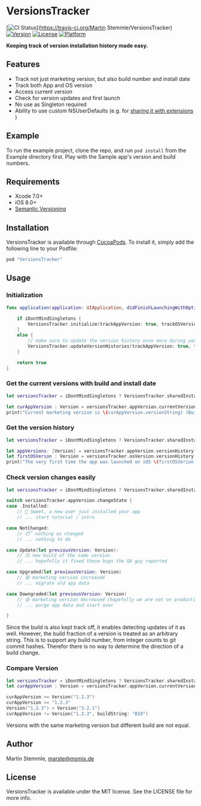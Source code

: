 # VersionsTracker

[![CI Status](http://img.shields.io/travis/maremmle/VersionsTracker.svg?style=flat)](https://travis-ci.org/Martin Stemmle/VersionsTracker)
[![Version](https://img.shields.io/cocoapods/v/VersionsTracker.svg?style=flat)](http://cocoapods.org/pods/VersionsTracker)
[![License](https://img.shields.io/cocoapods/l/VersionsTracker.svg?style=flat)](http://cocoapods.org/pods/VersionsTracker)
[![Platform](https://img.shields.io/cocoapods/p/VersionsTracker.svg?style=flat)](http://cocoapods.org/pods/VersionsTracker)



**Keeping track of version installation history made easy.**


## Features

- Track not just marketing version, but also build number and install date
- Track both App and OS version
- Access current version
- Check for version updates and first launch
- No use as Singleton required
- Ability to use custom NSUserDefaults (e.g. for [sharing it with extensions](https://developer.apple.com/library/ios/documentation/General/Conceptual/ExtensibilityPG/ExtensionScenarios.html) )


## Example

To run the example project, clone the repo, and run `pod install` from the Example directory first. Play with the Sample app's version and build numbers.

## Requirements
- Xcode 7.0+
- iOS 8.0+
- [Semantic Versioning](http://semver.org/)

## Installation

VersionsTracker is available through [CocoaPods](http://cocoapods.org). To install
it, simply add the following line to your Podfile:

```ruby
pod "VersionsTracker"
```



## Usage

### Initialization

```swift
func application(application: UIApplication, didFinishLaunchingWithOptions launchOptions: [NSObject: AnyObject]?) -> Bool {

    if iDontMindSingletons {
        VersionsTracker.initialize(trackAppVersion: true, trackOSVersion: true)
    }
    else {
        // make sure to update the version history once once during you app's life time
        VersionsTracker.updateVersionHistories(trackAppVersion: true, trackOSVersion: true)
    }

    return true
}
```

### Get the current versions with build and install date

```swift
let versionsTracker = iDontMindSingletons ? VersionsTracker.sharedInstance : VersionsTracker()

let curAppVersion : Version = versionsTracker.appVersion.currentVersion
print("Current marketing version is \(curAppVersion.versionString) (Build \(curAppVersion.buildString)) and was first launched \(curAppVersion.installDate)")
```


### Get the version history

```swift
let versionsTracker = iDontMindSingletons ? VersionsTracker.sharedInstance : VersionsTracker()

let appVersions: [Version] = versionsTracker.appVersion.versionHistory
let firstOSVerion : Version = versionsTracker.osVersion.versionHistory.first!
print("The very first time the app was launched on iOS \(firstOSVerion.versionString) on \(firstOSVerion.installDate)")

```


### Check version changes easily

```swift
let versionsTracker = iDontMindSingletons ? VersionsTracker.sharedInstance : VersionsTracker()

switch versionsTracker.appVersion.changeState {
case .Installed:
    // 🎉 Sweet, a new user just installed your app
    // ... start tutorial / intro

case NotChanged:
    // 😴 nothing as changed
    // ... nothing to do

case Update(let previousVersion: Version):
    // 🙃 new build of the same version
    // ... hopefully it fixed those bugs the QA guy reported

case Upgraded(let previousVersion: Version)
    // 😄 marketing version increased
    // ... migrate old app data

case Downgraded(let previousVersion: Version)
    // 😵 marketing version decreased (hopefully we are not on production)
    // ... purge app data and start over

}    
```

Since the build is also kept track off, it enables detecting updates of it as well. However, the build fraction of a version is treated as an arbitrary string. This is to support any build number, from integer counts to git commit hashes. Therefor there is no way to determine the direction of a build change.  

### Compare Version

```swift
let versionsTracker = iDontMindSingletons ? VersionsTracker.sharedInstance : VersionsTracker()
let curAppVersion : Version = versionsTracker.appVersion.currentVersion

curAppVersion >= Version("1.2.3")
curAppVersion >= "1.2.3"
Version("1.2.3") < Version("3.2.1")
curAppVersion != Version("1.2.3", buildString: "B19")
```

Versions with the same marketing version but different build are not equal.  




## Author

Martin Stemmle, marste@msmix.de

## License

VersionsTracker is available under the MIT license. See the LICENSE file for more info.

